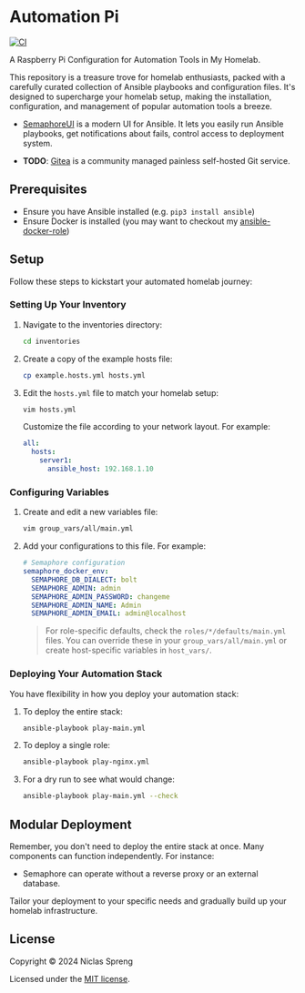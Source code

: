 # Automation Pi

[![CI](https://github.com/DudeCalledBro/automation-pi/actions/workflows/ci.yml/badge.svg)](https://github.com/DudeCalledBro/automation-pi/actions/workflows/ci.yml)

A Raspberry Pi Configuration for Automation Tools in My Homelab.

This repository is a treasure trove for homelab enthusiasts, packed with a carefully curated collection of Ansible playbooks and configuration files. It's designed to supercharge your homelab setup, making the installation, configuration, and management of popular automation tools a breeze.

* [SemaphoreUI](https://github.com/semaphoreui/semaphore) is a modern UI for Ansible. It lets you easily run Ansible playbooks, get notifications about fails, control access to deployment system.

* **TODO**: [Gitea](https://github.com/go-gitea/gitea) is a community managed painless self-hosted Git service.

## Prerequisites

- Ensure you have Ansible installed (e.g. `pip3 install ansible`)
- Ensure Docker is installed (you may want to checkout my [ansible-docker-role](https://github.com/DudeCalledBro/ansible-role-docker))

## Setup

Follow these steps to kickstart your automated homelab journey:

### Setting Up Your Inventory

1. Navigate to the inventories directory:

    ```bash
    cd inventories
    ```

2. Create a copy of the example hosts file:

    ```bash
    cp example.hosts.yml hosts.yml
    ```

3. Edit the `hosts.yml` file to match your homelab setup:

    ```bash
    vim hosts.yml
    ```

    Customize the file according to your network layout. For example:

    ```yaml
    all:
      hosts:
        server1:
          ansible_host: 192.168.1.10
    ```

### Configuring Variables

1. Create and edit a new variables file:

    ```bash
    vim group_vars/all/main.yml
    ```

2. Add your configurations to this file. For example:

    ```yaml
    # Semaphore configuration
    semaphore_docker_env:
      SEMAPHORE_DB_DIALECT: bolt
      SEMAPHORE_ADMIN: admin
      SEMAPHORE_ADMIN_PASSWORD: changeme
      SEMAPHORE_ADMIN_NAME: Admin
      SEMAPHORE_ADMIN_EMAIL: admin@localhost
    ```

    > For role-specific defaults, check the `roles/*/defaults/main.yml` files. You can override these in your `group_vars/all/main.yml` or create host-specific variables in `host_vars/`.

### Deploying Your Automation Stack

You have flexibility in how you deploy your automation stack:

1. To deploy the entire stack:

    ```bash
    ansible-playbook play-main.yml
    ```

2. To deploy a single role:

    ```bash
    ansible-playbook play-nginx.yml
    ```

3. For a dry run to see what would change:

    ```bash
    ansible-playbook play-main.yml --check
    ```

## Modular Deployment

Remember, you don't need to deploy the entire stack at once. Many components can function independently. For instance:

- Semaphore can operate without a reverse proxy or an external database.

Tailor your deployment to your specific needs and gradually build up your homelab infrastructure.

## License

Copyright © 2024 Niclas Spreng

Licensed under the [MIT license](LICENSE).
